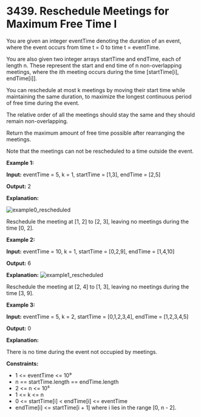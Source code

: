 # 3439. Reschedule Meetings for Maximum Free Time I
You are given an integer eventTime denoting the duration of an event, where the event occurs from time t = 0 to time t = eventTime.

You are also given two integer arrays startTime and endTime, each of length n. These represent the start and end time of n non-overlapping meetings, where the ith meeting occurs during the time [startTime[i], endTime[i]].

You can reschedule at most k meetings by moving their start time while maintaining the same duration, to maximize the longest continuous period of free time during the event.

The relative order of all the meetings should stay the same and they should remain non-overlapping.

Return the maximum amount of free time possible after rearranging the meetings.

Note that the meetings can not be rescheduled to a time outside the event.

 

**Example 1:**

**Input:** eventTime = 5, k = 1, startTime = [1,3], endTime = [2,5]

**Output:** 2

**Explanation:**

![example0_rescheduled](https://github.com/user-attachments/assets/862ad6aa-567c-4ba1-a47a-33d816430c5f)

Reschedule the meeting at [1, 2] to [2, 3], leaving no meetings during the time [0, 2].

**Example 2:**

**Input:** eventTime = 10, k = 1, startTime = [0,2,9], endTime = [1,4,10]

**Output:** 6

**Explanation:**
![example1_rescheduled](https://github.com/user-attachments/assets/78e466f6-0023-4ede-a598-51fb496435eb)

Reschedule the meeting at [2, 4] to [1, 3], leaving no meetings during the time [3, 9].

**Example 3:**

**Input:** eventTime = 5, k = 2, startTime = [0,1,2,3,4], endTime = [1,2,3,4,5]

**Output:** 0

**Explanation:**

There is no time during the event not occupied by meetings.

 

**Constraints:**

* 1 <= eventTime <= 10⁹
* n == startTime.length == endTime.length
* 2 <= n <= 10⁵
* 1 <= k <= n
* 0 <= startTime[i] < endTime[i] <= eventTime
* endTime[i] <= startTime[i + 1] where i lies in the range [0, n - 2].
